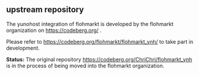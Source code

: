 ## upstream repository

The yunohost integration of flohmarkt is developed by the flohmarkt organization on https://codeberg.org/ .

Please refer to https://codeberg.org/flohmarkt/flohmarkt_ynh/ to take part in development.

**Status:** The original repository https://codeberg.org/ChriChri/flohmarkt_ynh is in the process of being moved into the flohmarkt organization.
